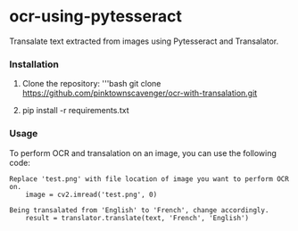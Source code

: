 # ocr-using-pytesseract
Transalate text extracted from images using Pytesseract and Transalator.

### Installation
1. Clone the repository:
    '''bash
    git clone https://github.com/pinktownscavenger/ocr-with-transalation.git

2. pip install -r requirements.txt

### Usage
To perform OCR and transalation on an image, you can use the following code:

    Replace 'test.png' with file location of image you want to perform OCR on.
        image = cv2.imread('test.png', 0)
    
    Being transalated from 'English' to 'French', change accordingly.
        result = translator.translate(text, 'French', 'English')